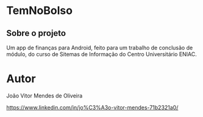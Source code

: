 # TemNoBolso

## Sobre o projeto

Um app de finanças para Android, feito para um trabalho de conclusão de módulo, do curso de Sitemas de Informação do Centro Universitário ENIAC.  

# Autor

João Vitor Mendes de Oliveira

https://www.linkedin.com/in/jo%C3%A3o-vitor-mendes-71b2321a0/
